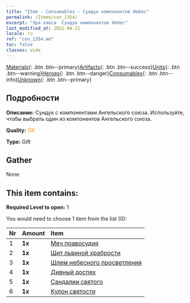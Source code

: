 ```yaml
---
title: "Item - Consumables - Сундук компонентов Небес"
permalink: /Items/con_1354/
excerpt: "Эра хаоса  Сундук компонентов Небес"
last_modified_at: 2021-04-21
locale: ru
ref: "con_1354.md"
toc: false
classes: wide
---
```

 [Materials](/ru/Items/){: .btn .btn--primary}[Artifacts](/ru/Items/Artifacts/){: .btn .btn--success}[Units](/ru/Items/Units/){: .btn .btn--warning}[Heroes](/ru/Items/Heroes/){: .btn .btn--danger}[Consumables](/ru/Items/Consumables/){: .btn .btn--info}[Unknown](/ru/Items/Unknown/){: .btn .btn--primary}

## Подробности
 **Описание:** Сундук с компонентами Ангельского союза. Используйте, чтобы выбрать один из компонентов Ангельского союза.

 **Quality:** <span style="color: #FF8C00">OK</span>

 **Type:** Gift

## Gather

  None

## This item contains:

 **Required Level to open:** 1

 You would need to choose 1 item from the list (0):

  | Nr | Amount |     Item    |
  |:---|:-------|:------------|
  | 1 |  **1x** | [Меч правосудия](/ru/Items/art_150/) |  | 
  | 2 |  **1x** | [Щит львиной храбрости](/ru/Items/art_151/) |  | 
  | 3 |  **1x** | [Шлем небесного просветления](/ru/Items/art_152/) |  | 
  | 4 |  **1x** | [Дивный доспех](/ru/Items/art_153/) |  | 
  | 5 |  **1x** | [Сандалии святого](/ru/Items/art_154/) |  | 
  | 6 |  **1x** | [Кулон святости](/ru/Items/art_155/) |  | 
